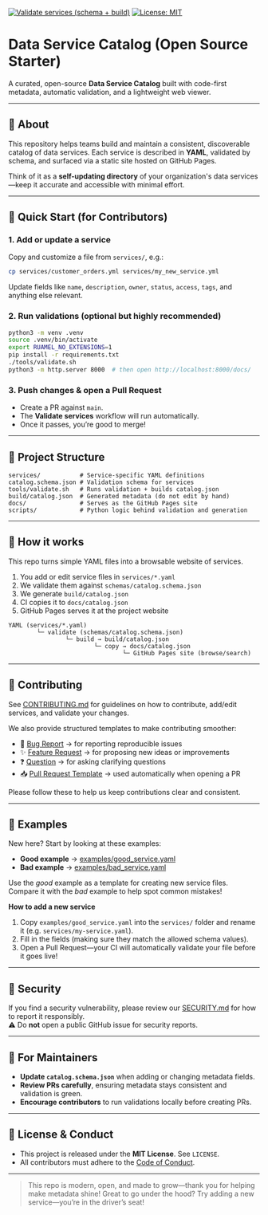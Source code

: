 [![Validate services (schema + build)](https://github.com/bethantimmins/data-service-catalog/actions/workflows/validate.yml/badge.svg)](https://github.com/bethantimmins/data-service-catalog/actions/workflows/validate.yml)
[![License: MIT](https://img.shields.io/badge/License-MIT-yellow.svg)](LICENSE)


# Data Service Catalog (Open Source Starter)

A curated, open-source **Data Service Catalog** built with code-first metadata, automatic validation, and a lightweight web viewer.

---

## 📖 About

This repository helps teams build and maintain a consistent, discoverable catalog of data services. Each service is described in **YAML**, validated by schema, and surfaced via a static site hosted on GitHub Pages.

Think of it as a **self-updating directory** of your organization's data services—keep it accurate and accessible with minimal effort.

---

## 🚀 Quick Start (for Contributors)

### 1. Add or update a service
Copy and customize a file from `services/`, e.g.:

```bash
cp services/customer_orders.yml services/my_new_service.yml
```

Update fields like `name`, `description`, `owner`, `status`, `access`, `tags`, and anything else relevant.

### 2. Run validations (optional but highly recommended)

```bash
python3 -m venv .venv
source .venv/bin/activate
export RUAMEL_NO_EXTENSIONS=1
pip install -r requirements.txt
./tools/validate.sh
python3 -m http.server 8000  # then open http://localhost:8000/docs/
```

### 3. Push changes & open a Pull Request

- Create a PR against `main`.
- The **Validate services** workflow will run automatically.
- Once it passes, you’re good to merge!

---

## 📂 Project Structure

```
services/           # Service-specific YAML definitions
catalog.schema.json # Validation schema for services
tools/validate.sh   # Runs validation + builds catalog.json
build/catalog.json  # Generated metadata (do not edit by hand)
docs/               # Serves as the GitHub Pages site
scripts/            # Python logic behind validation and generation
```
---
## 🧭 How it works

This repo turns simple YAML files into a browsable website of services.

1. You add or edit service files in `services/*.yaml`
2. We validate them against `schemas/catalog.schema.json`
3. We generate `build/catalog.json`
4. CI copies it to `docs/catalog.json`
5. GitHub Pages serves it at the project website

```text
YAML (services/*.yaml)
        └─ validate (schemas/catalog.schema.json)
                └─ build → build/catalog.json
                        └─ copy → docs/catalog.json
                                └─ GitHub Pages site (browse/search)
```
---
## 🤝 Contributing

See [CONTRIBUTING.md](CONTRIBUTING.md) for guidelines on how to contribute, add/edit services, and validate your changes.

We also provide structured templates to make contributing smoother:

- 🐞 [Bug Report](.github/ISSUE_TEMPLATE/bug_report.md) → for reporting reproducible issues
- ✨ [Feature Request](.github/ISSUE_TEMPLATE/feature_request.md) → for proposing new ideas or improvements
- ❓ [Question](.github/ISSUE_TEMPLATE/question.md) → for asking clarifying questions
- 📥 [Pull Request Template](.github/pull_request_template.md) → used automatically when opening a PR

Please follow these to help us keep contributions clear and consistent.

---
## 🧪 Examples

New here? Start by looking at these examples:

- **Good example** → [examples/good_service.yaml](examples/good_service.yaml)
- **Bad example** → [examples/bad_service.yaml](examples/bad_service.yaml)

Use the *good* example as a template for creating new service files.  
Compare it with the *bad* example to help spot common mistakes!

**How to add a new service**
1. Copy `examples/good_service.yaml` into the `services/` folder and rename it (e.g. `services/my-service.yaml`).
2. Fill in the fields (making sure they match the allowed schema values).
3. Open a Pull Request—your CI will automatically validate your file before it goes live!

---
## 🔐 Security

If you find a security vulnerability, please review our [SECURITY.md](SECURITY.md) for how to report it responsibly.  
⚠️ Do **not** open a public GitHub issue for security reports.

---
## 🔑 For Maintainers

- **Update `catalog.schema.json`** when adding or changing metadata fields.
- **Review PRs carefully**, ensuring metadata stays consistent and validation is green.
- **Encourage contributors** to run validations locally before creating PRs.

---

## 📜 License & Conduct

- This project is released under the **MIT License**. See `LICENSE`.
- All contributors must adhere to the [Code of Conduct](CODE_OF_CONDUCT.md).

---

> This repo is modern, open, and made to grow—thank you for helping make metadata shine! Great to go under the hood? Try adding a new service—you’re in the driver’s seat!
